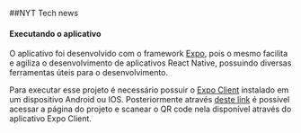 ##NYT Tech news

#### Executando o aplicativo
O aplicativo foi desenvolvido com o framework [Expo](https://expo.io/), pois o mesmo facilita e agiliza o desenvolvimento de aplicativos React Native, possuindo diversas ferramentas úteis para o desenvolvimento.

Para executar esse projeto é necessário possuir o [Expo Client](https://expo.io/tools#client) instalado em um dispositivo Android ou IOS. Posteriormente através [deste link](https://expo.io/@anthony.tailer/nyt-tech-news
) é possível acessar a página do projeto e scanear o QR code nela disponível através do aplicativo Expo Client.


